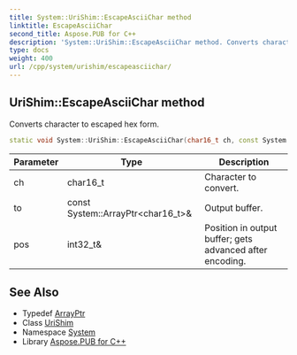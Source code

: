 ```yaml
---
title: System::UriShim::EscapeAsciiChar method
linktitle: EscapeAsciiChar
second_title: Aspose.PUB for C++
description: 'System::UriShim::EscapeAsciiChar method. Converts character to escaped hex form in C++.'
type: docs
weight: 400
url: /cpp/system/urishim/escapeasciichar/
---
```

## UriShim::EscapeAsciiChar method


Converts character to escaped hex form.

```cpp
static void System::UriShim::EscapeAsciiChar(char16_t ch, const System::ArrayPtr<char16_t> &to, int32_t &pos)
```


| Parameter | Type | Description |
| --- | --- | --- |
| ch | char16_t | Character to convert. |
| to | const System::ArrayPtr\<char16_t\>\& | Output buffer. |
| pos | int32_t\& | Position in output buffer; gets advanced after encoding. |

## See Also

* Typedef [ArrayPtr](../../arrayptr/)
* Class [UriShim](../)
* Namespace [System](../../)
* Library [Aspose.PUB for C++](../../../)

